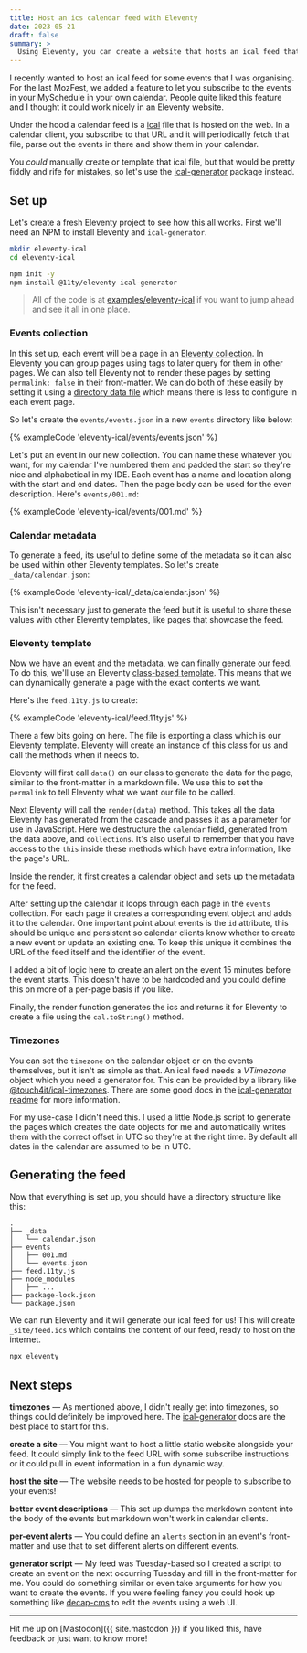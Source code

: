 ```yaml
---
title: Host an ics calendar feed with Eleventy
date: 2023-05-21
draft: false
summary: >
  Using Eleventy, you can create a website that hosts an ical feed that people can subscribe to in their calendars of choice.
---
```


I recently wanted to host an ical feed for some events that I was organising. For the last MozFest, we added a feature to let you subscribe to the events in your MySchedule in your own calendar. People quite liked this feature and I thought it could work nicely in an Eleventy website.

Under the hood a calendar feed is a [ical](https://www.rfc-editor.org/rfc/rfc5545) file that is hosted on the web. In a calendar client, you subscribe to that URL and it will periodically fetch that file, parse out the events in there and show them in your calendar.

You _could_ manually create or template that ical file, but that would be pretty fiddly and rife for mistakes, so let's use the [ical-generator](https://github.com/sebbo2002/ical-generator) package instead.

## Set up

Let's create a fresh Eleventy project to see how this all works. First we'll need an NPM to install Eleventy and `ical-generator`.

```sh
mkdir eleventy-ical
cd eleventy-ical

npm init -y
npm install @11ty/eleventy ical-generator
```

> All of the code is at [examples/eleventy-ical](https://github.com/robb-j/r0b-blog/tree/main/examples/eleventy-ical) if you want to jump ahead and see it all in one place.

### Events collection

In this set up, each event will be a page in an [Eleventy collection](https://www.11ty.dev/docs/collections/). In Eleventy you can group pages using tags to later query for them in other pages. We can also tell Eleventy not to render these pages by setting `permalink: false` in their front-matter. We can do both of these easily by setting it using a [directory data file](https://www.11ty.dev/docs/data-template-dir/) which means there is less to configure in each event page.

So let's create the `events/events.json` in a new `events` directory like below:

{% exampleCode 'eleventy-ical/events/events.json' %}

Let's put an event in our new collection. You can name these whatever you want, for my calendar I've numbered them and padded the start so they're nice and alphabetical in my IDE. Each event has a name and location along with the start and end dates. Then the page body can be used for the even description. Here's `events/001.md`:

{% exampleCode 'eleventy-ical/events/001.md' %}

### Calendar metadata

To generate a feed, its useful to define some of the metadata so it can also be used within other Eleventy templates. So let's create `_data/calendar.json`:

{% exampleCode 'eleventy-ical/_data/calendar.json' %}

This isn't necessary just to generate the feed but it is useful to share these values with other Eleventy templates, like pages that showcase the feed.

### Eleventy template

Now we have an event and the metadata, we can finally generate our feed. To do this, we'll use an Eleventy [class-based template](https://www.11ty.dev/docs/languages/javascript/#classes). This means that we can dynamically generate a page with the exact contents we want.

Here's the `feed.11ty.js` to create:

{% exampleCode 'eleventy-ical/feed.11ty.js' %}

There a few bits going on here. The file is exporting a class which is our Eleventy template. Eleventy will create an instance of this class for us and call the methods when it needs to.

Eleventy will first call `data()` on our class to generate the data for the page, similar to the front-matter in a markdown file. We use this to set the `permalink` to tell Eleventy what we want our file to be called.

Next Eleventy will call the `render(data)` method. This takes all the data Eleventy has generated from the cascade and passes it as a parameter for use in JavaScript. Here we destructure the `calendar` field, generated from the data above, and `collections`. It's also useful to remember that you have access to the `this` inside these methods which have extra information, like the page's URL.

Inside the render, it first creates a calendar object and sets up the metadata for the feed.

After setting up the calendar it loops through each page in the `events` collection. For each page it creates a corresponding event object and adds it to the calendar. One important point about events is the `id` attribute, this should be unique and persistent so calendar clients know whether to create a new event or update an existing one. To keep this unique it combines the URL of the feed itself and the identifier of the event.

I added a bit of logic here to create an alert on the event 15 minutes before the event starts. This doesn't have to be hardcoded and you could define this on more of a per-page basis if you like.

Finally, the render function generates the ics and returns it for Eleventy to create a file using the `cal.toString()` method.

### Timezones

You can set the `timezone` on the calendar object or on the events themselves, but it isn't as simple as that. An ical feed needs a _VTimezone_ object which you need a generator for. This can be provided by a library like [@touch4it/ical-timezones](https://github.com/touch4it/ical-timezones). There are some good docs in the [ical-generator readme](https://github.com/sebbo2002/ical-generator/tree/develop#-date-time--timezones) for more information.

For my use-case I didn't need this. I used a little Node.js script to generate the pages which creates the date objects for me and automatically writes them with the correct offset in UTC so they're at the right time. By default all dates in the calendar are assumed to be in UTC.

## Generating the feed

Now that everything is set up, you should have a directory structure like this:

```
.
├── _data
│   └── calendar.json
├── events
│   ├── 001.md
│   └── events.json
├── feed.11ty.js
├── node_modules
│   ├── ...
├── package-lock.json
└── package.json
```

We can run Eleventy and it will generate our ical feed for us! This will create `_site/feed.ics` which contains the content of our feed, ready to host on the internet.

```sh
npx eleventy
```

## Next steps

**timezones** — As mentioned above, I didn't really get into timezones, so things could definitely be improved here. The [ical-generator](https://github.com/sebbo2002/ical-generator/tree/develop#-date-time--timezones) docs are the best place to start for this.

**create a site** — You might want to host a little static website alongside your feed. It could simply link to the feed URL with some subscribe instructions or it could pull in event information in a fun dynamic way.

**host the site** — The website needs to be hosted for people to subscribe to your events!

**better event descriptions** — This set up dumps the markdown content into the body of the events but markdown won't work in calendar clients.

**per-event alerts** — You could define an `alerts` section in an event's front-matter and use that to set different alerts on different events.

**generator script** — My feed was Tuesday-based so I created a script to create an event on the next occurring Tuesday and fill in the front-matter for me. You could do something similar or even take arguments for how you want to create the events. If you were feeling fancy you could hook up something like [decap-cms](https://github.com/decaporg/decap-cms) to edit the events using a web UI.

---

Hit me up on [Mastodon]({{ site.mastodon }}) if you liked this, have feedback or just want to know more!
